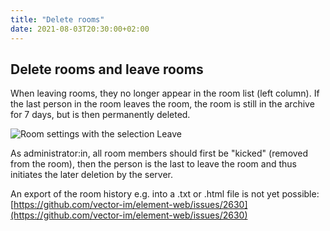 ```yaml
---
title: "Delete rooms"
date: 2021-08-03T20:30:00+02:00
---
```


## Delete rooms and leave rooms

When leaving rooms, they no longer appear in the room list (left column). If the last person in the room leaves the room, the room is still in the archive for 7 days, but is then permanently deleted.

![Room settings with the selection Leave](/images/01_Leave_en.png)

As administrator:in, all room members should first be "kicked" (removed from the room), then the person is the last to leave the room and thus initiates the later deletion by the server.

An export of the room history e.g. into a .txt or .html file is not yet possible: [https://github.com/vector-im/element-web/issues/2630](https://github.com/vector-im/element-web/issues/2630)
